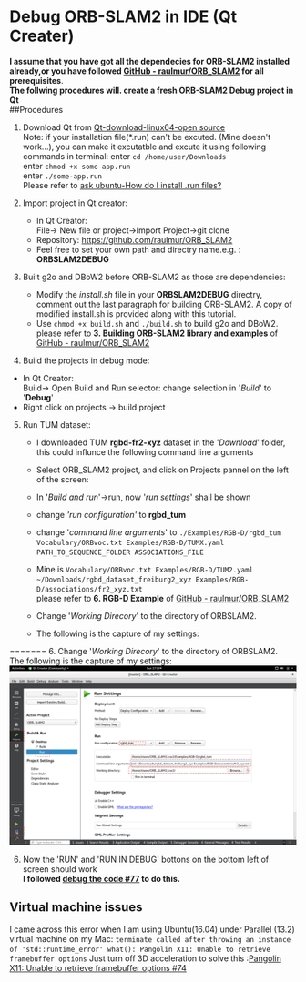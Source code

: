 


# Debug ORB-SLAM2 in IDE (Qt Creater)
**I assume that you have got all the dependecies for ORB-SLAM2 installed already,or you have followed  [GitHub - raulmur/ORB_SLAM2](https://github.com/raulmur/ORB_SLAM2 ) for all prerequisites**.  
**The follwing procedures will. create a fresh ORB-SLAM2 Debug project in Qt**  
##Procedures
1. Download Qt from  [Qt-download-linux64-open source](qt-unified-linux-x64-3.0.4-online)  
Note: if your installation file(*.run) can't be excuted. (Mine doesn't work...), you can make it excutatble and excute it using following commands in terminal:
enter `cd /home/user/Downloads`  
enter `chmod +x some-app.run`  
enter `./some-app.run`  
Please refer to [ask ubuntu-How do I install .run files?](https://askubuntu.com/questions/18747/how-do-i-install-run-files)
2. Import project in Qt creator:  
	* 	In Qt Creator:  
	File-> New file or project->Import Project->git clone
	* 	Repository: https://github.com/raulmur/ORB_SLAM2  
	* 	Feel free to set your own path and directry name.e.g. : **ORBSLAM2DEBUG**  
	
2. Built g2o and DBoW2 before ORB-SLAM2 as those are dependencies:  
 	* Modify the *install.sh* file in your **ORBSLAM2DEBUG**  directry, comment out the last paragraph for building ORB-SLAM2. A copy of modified install.sh is provided along with this tutorial.  
	*  	Use `chmod +x build.sh` and `./build.sh` to build g2o and DBoW2.  
 	please refer to **3. Building ORB-SLAM2 library and examples** of [GitHub - raulmur/ORB_SLAM2](https://github.com/raulmur/ORB_SLAM2 )
3. Build the projects in debug mode: 	
* 	 In Qt Creator:  
 		Build-> Open Build and Run selector: change selection in '*Build*' to '**Debug**'  
* 	 Right click on projects -> build project 

5.  Run TUM dataset:
	* 	 I downloaded TUM **rgbd-fr2-xyz** dataset in the '*Download*' folder, this could influnce the following command line arguments
	* 	 Select ORB_SLAM2 project, and click on Projects pannel on the left of the screen:
	* 	In '*Build and run*'->run, now '*run settings*' shall be shown
	* 	change *'run configuration'* to **rgbd_tum**
	* 	change '*command line arguments*' to  `./Examples/RGB-D/rgbd_tum Vocabulary/ORBvoc.txt Examples/RGB-D/TUMX.yaml PATH_TO_SEQUENCE_FOLDER ASSOCIATIONS_FILE`  
	* 	Mine is `Vocabulary/ORBvoc.txt Examples/RGB-D/TUM2.yaml ~/Downloads/rgbd_dataset_freiburg2_xyz Examples/RGB-D/associations/fr2_xyz.txt`  
	please refer to **6. RGB-D Example** of [GitHub - raulmur/ORB_SLAM2](https://github.com/raulmur/ORB_SLAM2 )

	* 	Change '*Working Direcory*' to the directory of ORBSLAM2.  
	* The following is the capture of my settings: 

=======
	6. Change '*Working Direcory*' to the directory of ORBSLAM2.  
The following is the capture of my settings: 
![Run_settings](https://raw.githubusercontent.com/Dkaka/Little_tutorials/master/Run_settings.png)


6. Now the 'RUN' and 'RUN IN DEBUG' bottons on the bottom left of screen should work    
**I followed [debug the code #77](https://github.com/raulmur/ORB_SLAM/issues/77) to do this.**
## Virtual machine issues
I came across this error when I am using Ubuntu(16.04) under Parallel (13.2) virtual machine on my Mac:
`terminate called after throwing an instance of 'std::runtime_error' what(): Pangolin X11: Unable to retrieve framebuffer options`
Just turn off 3D acceleration to solve this :[Pangolin X11: Unable to retrieve framebuffer options #74](https://github.com/stevenlovegrove/Pangolin/issues/74#issuecomment-178248684)
